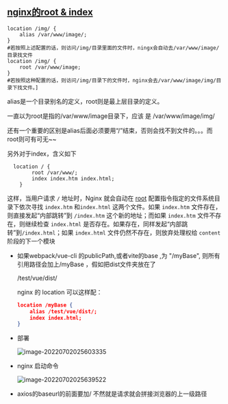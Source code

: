 ## [nginx的root & index](https://www.cnblogs.com/hahawgp/p/3790657.html)



```
location /img/ {
    alias /var/www/image/;
}
#若按照上述配置的话，则访问/img/目录里面的文件时，ningx会自动去/var/www/image/目录找文件
location /img/ {
    root /var/www/image;
}
#若按照这种配置的话，则访问/img/目录下的文件时，nginx会去/var/www/image/img/目录下找文件。] 
```

 alias是一个目录别名的定义，root则是最上层目录的定义。

一直以为root是指的/var/www/image目录下，应该 是 /var/www/image/img/ 

还有一个重要的区别是alias后面必须要用“/”结束，否则会找不到文件的。。。而root则可有可无~~

另外对于index，含义如下

```
  location / {
        root /var/www/;
        index index.htm index.html;
    }
```

这样，当用户请求 `/` 地址时，Nginx 就会自动在 [root](http://wiki.nginx.org/HttpCoreModule#root) 配置指令指定的文件系统目录下依次寻找 `index.htm` 和`index.html` 这两个文件。如果 `index.htm` 文件存在，则直接发起“内部跳转”到 `/index.htm` 这个新的地址；而如果 `index.htm` 文件不存在，则继续检查 `index.html` 是否存在。如果存在，同样发起“内部跳转”到`/index.html`；如果 `index.html` 文件仍然不存在，则放弃处理权给 `content` 阶段的下一个模块





- 如果webpack/vue-cli 的publicPath,或者vite的base ,为 "/myBase", 则所有引用路径会加上/myBase ，假如把dist文件夹放在了

  /test/vue/dist/

  nginx 的 location 可以这样配：

  ```json
  location /myBase {
      alias /test/vue/dist/;
      index index.html;
  }
  ```

  

- 部署

  

  ![image-20220702025603335](D:\Project\note\打包&部署\assets\image-20220702025603335.png)

- nginx 启动命令

  ![image-20220702025639522](D:\Project\note\打包&部署\assets\image-20220702025639522.png)



- axios的baseurl的前面要加/ 不然就是请求就会拼接浏览器的上一级路径